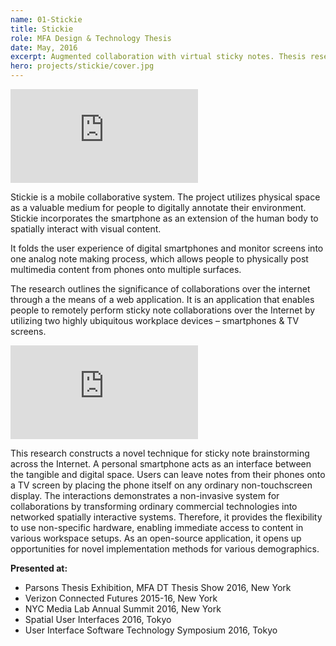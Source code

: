 ```yaml
---
name: 01-Stickie
title: Stickie
role: MFA Design & Technology Thesis
date: May, 2016
excerpt: Augmented collaboration with virtual sticky notes. Thesis research on interactive design for real-time mobile collaboration, using smartphones and large screen displays.
hero: projects/stickie/cover.jpg
---
```

<div class='embed-container'><iframe src='https://player.vimeo.com/video/167916496' frameborder='0' webkitAllowFullScreen mozallowfullscreen allowFullScreen></iframe></div>

Stickie is a mobile collaborative system. The project utilizes physical space as a valuable medium for people to digitally annotate their environment. Stickie incorporates the smartphone as an extension of the human body to spatially interact with visual content.

It folds the user experience of digital smartphones and monitor screens into one analog note making process, which allows people to physically post multimedia content from phones onto multiple surfaces.

The research outlines the significance of collaborations over the internet through a the means of a web application. It is an application that enables people to remotely perform sticky note collaborations over the Internet by utilizing two highly ubiquitous workplace devices – smartphones & TV screens.

<div class='embed-container'><iframe src='https://player.vimeo.com/video/183266341' frameborder='0' webkitAllowFullScreen mozallowfullscreen allowFullScreen></iframe></div>


This research constructs a novel technique for sticky note brainstorming across the Internet. A personal smartphone acts as an interface between the tangible and digital space. Users can leave notes from their phones onto a TV screen by placing the phone itself on any ordinary non-touchscreen display. The interactions demonstrates a non-invasive system for collaborations by transforming ordinary commercial technologies into networked spatially interactive systems. Therefore, it provides the flexibility to use non-specific hardware, enabling immediate access to content in various workspace setups. As an open-source application, it opens up opportunities for novel implementation methods for various demographics.

<image-responsive imageURL='projects/stickie/img-1.gif' class='pad-v'/>

**Presented at:** 
- Parsons Thesis Exhibition, MFA DT Thesis Show 2016, New York
- Verizon Connected Futures 2015-16, New York
- NYC Media Lab Annual Summit 2016, New York
- Spatial User Interfaces 2016, Tokyo
- User Interface Software Technology Symposium 2016, Tokyo